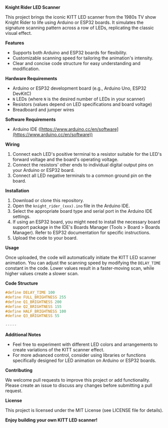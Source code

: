 **Knight Rider LED Scanner**

This project brings the iconic KITT LED scanner from the 1980s TV show Knight Rider to life using Arduino or ESP32 boards. It simulates the signature scanning pattern across a row of LEDs, replicating the classic visual effect.

**Features**

- Supports both Arduino and ESP32 boards for flexibility.
- Customizable scanning speed for tailoring the animation's intensity.
- Clear and concise code structure for easy understanding and modification.

**Hardware Requirements**

- Arduino or ESP32 development board (e.g., Arduino Uno, ESP32 DevKitC)
- `N` LEDs (where `N` is the desired number of LEDs in your scanner)
- Resistors (values depend on LED specifications and board voltage)
- Breadboard and jumper wires

**Software Requirements**

- Arduino IDE ([https://www.arduino.cc/en/software](https://www.arduino.cc/en/software))

**Wiring**

1. Connect each LED's positive terminal to a resistor suitable for the LED's forward voltage and the board's operating voltage.
2. Connect the resistors' other ends to individual digital output pins on your Arduino or ESP32 board.
3. Connect all LED negative terminals to a common ground pin on the board.

**Installation**

1. Download or clone this repository.
2. Open the `knight_rider_(xxx).ino` file in the Arduino IDE.
3. Select the appropriate board type and serial port in the Arduino IDE settings.
4. If using an ESP32 board, you might need to install the necessary board support package in the IDE's Boards Manager (Tools > Board > Boards Manager). Refer to ESP32 documentation for specific instructions.
5. Upload the code to your board.

**Usage**

Once uploaded, the code will automatically initiate the KITT LED scanner animation. You can adjust the scanning speed by modifying the `DELAY_TIME` constant in the code. Lower values result in a faster-moving scan, while higher values create a slower scan.

**Code Structure**

```c++
#define DELAY_TIME 100
#define FULL_BRIGHTNESS 255
#define Q1_BRIGHTNESS 200
#define Q2_BRIGHTNESS 155
#define HALF_BRIGHTNESS 100
#define Q3_BRIGHTNESS 55

----- 
``` 

**Additional Notes**

- Feel free to experiment with different LED colors and arrangements to create variations of the KITT scanner effect.
- For more advanced control, consider using libraries or functions specifically designed for LED animation on Arduino or ESP32 boards.

**Contributing**

We welcome pull requests to improve this project or add functionality. Please create an issue to discuss any changes before submitting a pull request.

**License**

This project is licensed under the MIT License (see LICENSE file for details).

**Enjoy building your own KITT LED scanner!**
